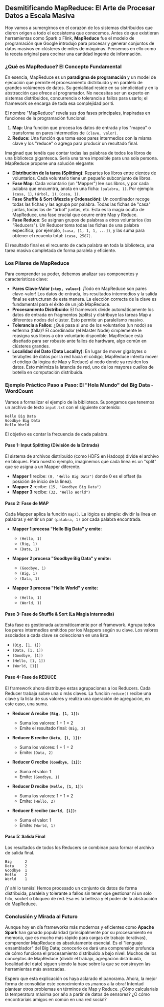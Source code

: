 ## Desmitificando MapReduce: El Arte de Procesar Datos a Escala Masiva

Hoy vamos a sumergirnos en el corazón de los sistemas distribuidos que dieron origen a todo el ecosistema que conocemos. Antes de que existieran herramientas como Spark o Flink, **MapReduce** fue el modelo de programación que Google introdujo para procesar y generar conjuntos de datos masivos en clústeres de miles de máquinas. Pensemos en ello como la receta original para cocinar una cantidad ingente de información.


### ¿Qué es MapReduce? El Concepto Fundamental

En esencia, MapReduce es un **paradigma de programación** y un model de ejecución que permite el procesamiento distribuido y en paralelo de grandes volúmenes de datos. Su genialidad reside en su simplicidad y en la abstracción que ofrece al programador. No necesitas ser un experto en sistemas distribuidos, concurrencia o tolerancia a fallos para usarlo; el framework se encarga de toda esa complejidad por ti.

El nombre "MapReduce" revela sus dos fases principales, inspiradas en funciones de la programación funcional:

1.  **Map**: Una función que procesa los datos de entrada y los "mapea" o transforma en pares intermedios de `(clave, valor)`.
2.  **Reduce**: Una función que toma esos pares intermedios con la misma clave y los "reduce" o agrega para producir un resultado final.

Imaginad que tenéis que contar todas las palabras de todos los libros de una biblioteca gigantesca. Sería una tarea imposible para una sola persona. MapReduce propone una solución elegante:

  * **Distribución de la tarea (Splitting)**: Repartes los libros entre cientos de voluntarios. Cada voluntario tiene un pequeño subconjunto de libros.
  * **Fase Map**: Cada voluntario (un "Mapper") lee sus libros, y por cada palabra que encuentra, anota en una ficha: `(palabra, 1)`. Por ejemplo: `(casa, 1)`, `(árbol, 1)`, `(casa, 1)`.
  * **Fase Shuffle & Sort (Mezcla y Ordenación)**: Un coordinador recoge todas las fichas y las agrupa por palabra. Todas las fichas de "casa" juntas, todas las de "árbol" juntas, etc. Esta es la magia oculta de MapReduce, una fase crucial que ocurre entre Map y Reduce.
  * **Fase Reduce**: Se asignan grupos de palabras a otros voluntarios (los "Reducers"). Un Reducer toma todas las fichas de una palabra específica, por ejemplo, `(casa, [1, 1, 1, ...])`, y las suma para obtener el recuento total: `(casa, 2587)`.

El resultado final es el recuento de cada palabra en toda la biblioteca, una tarea masiva completada de forma paralela y eficiente.



### Los Pilares de MapReduce

Para comprender su poder, debemos analizar sus componentes y características clave:

  * **Pares Clave-Valor (`<key, value>`)**: ¡Todo en MapReduce son pares clave-valor\! Los datos de entrada, los resultados intermedios y la salida final se estructuran de esta manera. La elección correcta de la clave es fundamental para el éxito de un job MapReduce.
  * **Procesamiento Distribuido**: El framework divide automáticamente los datos de entrada en fragmentos (splits) y distribuye las tareas Map a diferentes nodos del clúster. Esto permite un paralelismo masivo.
  * **Tolerancia a Fallos**: ¿Qué pasa si uno de los voluntarios (un nodo) se enferma (falla)? El coordinador (el Master Node) simplemente le reasigna sus libros a otro voluntario disponible. MapReduce está diseñado para ser robusto ante fallos de hardware, algo común en clústeres grandes.
  * **Localidad del Dato (Data Locality)**: En lugar de mover gigabytes o terabytes de datos por la red hacia el código, MapReduce intenta mover el código (la lógica de Map y Reduce) al nodo donde ya residen los datos. Esto minimiza la latencia de red, uno de los mayores cuellos de botella en computación distribuida.



### Ejemplo Práctico Paso a Paso: El "Hola Mundo" del Big Data - WordCount

Vamos a formalizar el ejemplo de la biblioteca. Supongamos que tenemos un archivo de texto `input.txt` con el siguiente contenido:

```
Hello Big Data
Goodbye Big Data
Hello World
```

El objetivo es contar la frecuencia de cada palabra.

#### Paso 1: Input Splitting (División de la Entrada)

El sistema de archivos distribuido (como HDFS en Hadoop) divide el archivo en bloques. Para nuestro ejemplo, imaginemos que cada línea es un "split" que se asigna a un Mapper diferente.

  * **Mapper 1** recibe: `(0, "Hello Big Data")` donde 0 es el offset (la posición de inicio de la línea).
  * **Mapper 2** recibe: `(15, "Goodbye Big Data")`
  * **Mapper 3** recibe: `(32, "Hello World")`

#### Paso 2: Fase de MAP

Cada Mapper aplica la función `map()`. La lógica es simple: dividir la línea en palabras y emitir un par `(palabra, 1)` por cada palabra encontrada.

  * **Mapper 1 procesa "Hello Big Data" y emite:**

      * `(Hello, 1)`
      * `(Big, 1)`
      * `(Data, 1)`

  * **Mapper 2 procesa "Goodbye Big Data" y emite:**

      * `(Goodbye, 1)`
      * `(Big, 1)`
      * `(Data, 1)`

  * **Mapper 3 procesa "Hello World" y emite:**

      * `(Hello, 1)`
      * `(World, 1)`

#### Paso 3: Fase de Shuffle & Sort (La Magia Intermedia)

Esta fase es gestionada automáticamente por el framework. Agrupa todos los pares intermedios emitidos por los Mappers según su clave. Los valores asociados a cada clave se coleccionan en una lista.

  * `(Big, [1, 1])`
  * `(Data, [1, 1])`
  * `(Goodbye, [1])`
  * `(Hello, [1, 1])`
  * `(World, [1])`

#### Paso 4: Fase de REDUCE

El framework ahora distribuye estas agrupaciones a los Reducers. Cada Reducer trabaja sobre una o más claves. La función `reduce()` recibe una clave y la lista de sus valores y realiza una operación de agregación, en este caso, una suma.

  * **Reducer A recibe `(Big, [1, 1])`:**

      * Suma los valores: 1 + 1 = 2
      * Emite el resultado final: `(Big, 2)`

  * **Reducer B recibe `(Data, [1, 1])`:**

      * Suma los valores: 1 + 1 = 2
      * Emite: `(Data, 2)`

  * **Reducer C recibe `(Goodbye, [1])`:**

      * Suma el valor: 1
      * Emite: `(Goodbye, 1)`

  * **Reducer D recibe `(Hello, [1, 1])`:**

      * Suma los valores: 1 + 1 = 2
      * Emite: `(Hello, 2)`

  * **Reducer E recibe `(World, [1])`:**

      * Suma el valor: 1
      * Emite: `(World, 1)`

#### Paso 5: Salida Final

Los resultados de todos los Reducers se combinan para formar el archivo de salida final.

```
Big      2
Data     2
Goodbye  1
Hello    2
World    1
```

¡Y ahí lo tenéis\! Hemos procesado un conjunto de datos de forma distribuida, paralela y tolerante a fallos sin tener que gestionar ni un solo hilo, socket o bloqueo de red. Esa es la belleza y el poder de la abstracción de MapReduce.



### Conclusión y Mirada al Futuro

Aunque hoy en día frameworks más modernos y eficientes como **Apache Spark** han ganado popularidad (principalmente por su procesamiento en memoria, que es mucho más rápido para cargas de trabajo iterativas), comprender MapReduce es absolutamente esencial. Es el "lenguaje ensamblador" del Big Data; conocerlo os dará una comprensión profunda de cómo funciona el procesamiento distribuido a bajo nivel. Muchos de los conceptos de MapReduce (dividir el trabajo, agregación distribuida, localidad del dato) siguen siendo la base sobre la que se construyen las herramientas más avanzadas.

Espero que esta explicación os haya aclarado el panorama. Ahora, la mejor forma de consolidar este conocimiento es ¡manos a la obra\! Intentad plantear otros problemas en términos de Map y Reduce. ¿Cómo calcularíais la temperatura máxima por año a partir de datos de sensores? ¿O cómo encontraríais amigos en común en una red social?